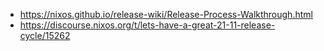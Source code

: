 - https://nixos.github.io/release-wiki/Release-Process-Walkthrough.html
- https://discourse.nixos.org/t/lets-have-a-great-21-11-release-cycle/15262
